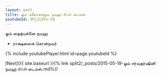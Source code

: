 ```yaml
---
layout: post
title: ஓம் சுலோச்சனாய நமஹ ௧௦௮ டைம்ஸ்
youtubeId: 9Pj2cSFs-FQ
---
```

 
 
 ஓம் தைத்யக்னே நமஹ  
 
 -  ராக்ஷஸைக் கொன்றவர் 
 
  
 
  
 
 
 
 
 
 


{% include youtubePlayer.html id=page.youtubeId %}
 
[Next]({{ site.baseurl }}{% link  split2/_posts/2015-05-19-ஓம் சர்வதர்ஷினி நமஹ ௧௦௮ டைம்ஸ்.md%})
 
